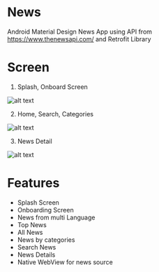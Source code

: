 # News
Android Material Design News App using API from https://www.thenewsapi.com/ and Retrofit Library

# Screen

   1. Splash, Onboard Screen
   
   
   ![alt text](https://github.com/jeanclaudesoft/FlashBytes-Android-News-App/blob/master/onboard.png "Splash, OnBoard")
   
   
   2. Home, Search, Categories


   ![alt text](https://github.com/jeanclaudesoft/FlashBytes-Android-News-App/blob/master/search.png "Home, Search, Categories")
   
  
  3. News Detail

   ![alt text](https://github.com/jeanclaudesoft/FlashBytes-Android-News-App/blob/master/news.png "Details")



# Features
   - Splash Screen
   - Onboarding Screen
   - News from multi Language
   - Top News
   - All News
   - News by categories
   - Search News
   - News Details
   - Native WebView for news source



